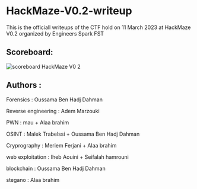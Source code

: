 # HackMaze-V0.2-writeup
This is the officiall writeups of the CTF hold on 11 March 2023 at HackMaze V0.2 organized by Engineers Spark FST

## Scoreboard:

![scoreboard HackMaze V0 2](https://user-images.githubusercontent.com/63789665/224573373-2999892e-87aa-43bd-9c39-feadaa8bb7c7.png)

## Authors :

Forensics : Oussama Ben Hadj Dahman

Reverse engineering : Adem Marzouki

PWN : mau + Alaa brahim

OSINT : Malek Trabelssi + Oussama Ben Hadj Dahman

Cryprography : Meriem Ferjani + Alaa brahim

web exploitation : Iheb Aouini + Seifalah hamrouni

blockchain : Oussama Ben Hadj Dahman

stegano : Alaa brahim
